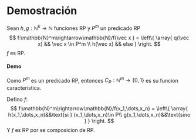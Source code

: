 # Demostración

Sean $h,g:\mathbb{N}^k\rightarrow\mathbb{N}$ funciones RP y $P^m$ un predicado RP
$$
f:\mathbb{N}^m\rightarrow\mathbb{N}/f(\vec x ) = 
\left\{
	\array{
    q(\vec x)	&&	\vec x \in P^m \\
    h(\vec x)	&& 	else
	}
\right.
$$
$f$ es RP.

#### Demo

Como $P^m$ es un predicado RP, entonces $C_P:\mathbb{N}^m\rightarrow\{0,1\}$ es su funcion caracteristica.

Defino $f$:
$$
f:\mathbb{N}^m\rightarrow\mathbb{N}/f(x_1,\dots,x_n) =
\left\{
	\array{
		h(x_1,\dots,x_n)&&\text{si } (x_1,\dots,x_n)\in P\\
		g(x_1,\dots,x_n)&&\text{sino }
	}
\right.
$$
Y $f$ es RP por se composicion de RP.

